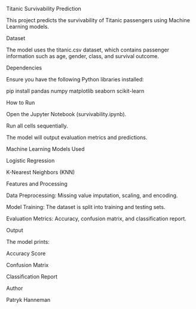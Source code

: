 Titanic Survivability Prediction

This project predicts the survivability of Titanic passengers using Machine Learning models.

Dataset

The model uses the titanic.csv dataset, which contains passenger information such as age, gender, class, and survival outcome.

Dependencies

Ensure you have the following Python libraries installed:

pip install pandas numpy matplotlib seaborn scikit-learn

How to Run

Open the Jupyter Notebook (survivability.ipynb).

Run all cells sequentially.

The model will output evaluation metrics and predictions.

Machine Learning Models Used

Logistic Regression

K-Nearest Neighbors (KNN)

Features and Processing

Data Preprocessing: Missing value imputation, scaling, and encoding.

Model Training: The dataset is split into training and testing sets.

Evaluation Metrics: Accuracy, confusion matrix, and classification report.

Output

The model prints:

Accuracy Score

Confusion Matrix

Classification Report

Author

Patryk Hanneman